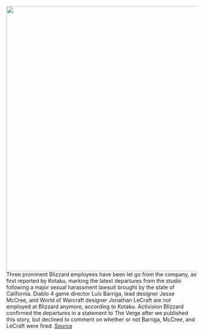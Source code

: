 <img src='https://cdn.vox-cdn.com/thumbor/7HcW44ELOEEviujZFOKa4aXAHec=/0x0:2040x1360/1200x800/filters:focal(857x517:1183x843)/cdn.vox-cdn.com/uploads/chorus_image/image/69712749/acastro_210729_1777_blizzard_0001.0.jpg' width='700px' /><br/>
Three prominent Blizzard employees have been let go from the company, as first reported by Kotaku, marking the latest departures from the studio following a major sexual harassment lawsuit brought by the state of California. Diablo 4 game director Luis Barriga, lead designer Jesse McCree, and World of Warcraft designer Jonathan LeCraft are not employed at Blizzard anymore, according to Kotaku. Activision Blizzard confirmed the departures in a statement to The Verge after we published this story, but declined to comment on whether or not Barriga, McCree, and LeCraft were fired.
<a href='https://www.theverge.com/2021/8/11/22620800/activision-blizzard-departures-lawsuit-diablo-4-director'> Source <a/>